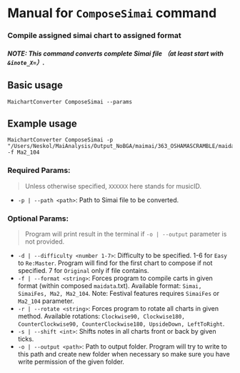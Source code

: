 # Manual for `ComposeSimai` command

### Compile assigned simai chart to assigned format

#### _NOTE: This command converts complete Simai file （at least start with `&inote_X=`）._

## Basic usage

    MaichartConverter ComposeSimai --params

## Example usage

    MaichartConverter ComposeSimai -p "/Users/Neskol/MaiAnalysis/Output_NoBGA/maimai/363_OSHAMASCRAMBLE/maidata.txt" -f Ma2_104

### Required Params:

> Unless otherwise specified, `XXXXXX` here stands for musicID.

- `-p | --path <path>`: Path to Simai file to be converted.

### Optional Params:

> Program will print result in the terminal if `-o | --output` parameter is not provided.

- `-d | --difficulty <number 1-7>`: Difficulty to be specified. 1-6 for `Easy` to `Re:Master`. Program will find for the
  first chart to compose if not specified. 7 for `Original` only if file contains.
- `-f | --format <string>`: Forces program to compile carts in given format (within composed `maidata`.txt). Available
  format: `Simai, SimaiFes, Ma2, Ma2_104`. Note: Festival features requires `SimaiFes` or `Ma2_104` parameter.
- `-r | --rotate <string>`: Forces program to rotate all charts in given method. Available
  rotations: `Clockwise90, Clockwise180, CounterClockwise90, CounterClockwise180, UpsideDown, LeftToRight`.
- `-s | --shift <int>`: Shifts notes in all charts front or back by given ticks.
- `-o | --output <path>`: Path to output folder. Program will try to write to this path and create new folder when
  necessary so make sure you have write permission of the given folder.
